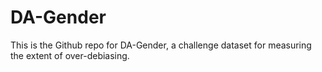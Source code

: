 # DA-Gender
This is the Github repo for DA-Gender, a challenge dataset for measuring the extent of over-debiasing.
